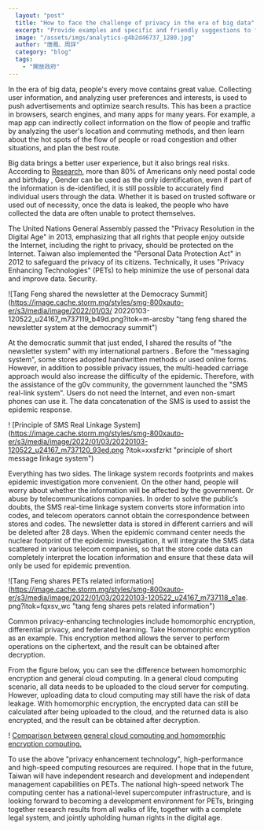 ```yaml
---
  layout: "post"
  title: "How to face the challenge of privacy in the era of big data"
  excerpt: "Provide examples and specific and friendly suggestions to further improve the experience of government websites."
  image: "/assets/imgs/analytics-g4b2d46737_1280.jpg"
  author: "唐鳳、周詳"
  category: "blog"
  tags: 
    - "開放政府"
---
```



In the era of big data, people's every move contains great value. Collecting user information, and analyzing user preferences and interests, is used to push advertisements and optimize search results. This has been a practice in browsers, search engines, and many apps for many years. For example, a map app can indirectly collect information on the flow of people and traffic by analyzing the user's location and commuting methods, and then learn about the hot spots of the flow of people or road congestion and other situations, and plan the best route. 

Big data brings a better user experience, but it also brings real risks. According to [Research](https://arstechnica.com/tech-policy/2009/09/your-secrets-live-online-in-databases-of-ruin/), more than 80% of Americans only need postal code and birthday , Gender can be used as the only identification, even if part of the information is de-identified, it is still possible to accurately find individual users through the data. Whether it is based on trusted software or used out of necessity, once the data is leaked, the people who have collected the data are often unable to protect themselves. 

The United Nations General Assembly passed the "Privacy Resolution in the Digital Age" in 2013, emphasizing that all rights that people enjoy outside the Internet, including the right to privacy, should be protected on the Internet. Taiwan also implemented the "Personal Data Protection Act" in 2012 to safeguard the privacy of its citizens. Technically, it uses "Privacy Enhancing Technologies" (PETs) to help minimize the use of personal data and improve data. Security. 

![Tang Feng shared the newsletter at the Democracy Summit](https://image.cache.storm.mg/styles/smg-800xauto-er/s3/media/image/2022/01/03/ 20220103-120522_u24167_m737119_b49d.png?itok=m-arcsby "tang feng shared the newsletter system at the democracy summit")

At the democratic summit that just ended, I shared the results of "the newsletter system" with my international partners . Before the "messaging system", some stores adopted handwritten methods or used online forms. However, in addition to possible privacy issues, the multi-headed carriage approach would also increase the difficulty of the epidemic. Therefore, with the assistance of the g0v community, the government launched the "SMS real-link system". Users do not need the Internet, and even non-smart phones can use it. The data concatenation of the SMS is used to assist the epidemic response. 

! [Principle of SMS Real Linkage System](https://image.cache.storm.mg/styles/smg-800xauto-er/s3/media/image/2022/01/03/20220103-120522_u24167_m737120_93ed.png ?itok=xxsfzrkt "principle of short message linkage system")

Everything has two sides. The linkage system records footprints and makes epidemic investigation more convenient. On the other hand, people will worry about whether the information will be affected by the government. Or abuse by telecommunications companies. In order to solve the public’s doubts, the SMS real-time linkage system converts store information into codes, and telecom operators cannot obtain the correspondence between stores and codes. The newsletter data is stored in different carriers and will be deleted after 28 days. When the epidemic command center needs the nuclear footprint of the epidemic investigation, it will integrate the SMS data scattered in various telecom companies, so that the store code data can completely interpret the location information and ensure that these data will only be used for epidemic prevention. 

![Tang Feng shares PETs related information](https://image.cache.storm.mg/styles/smg-800xauto-er/s3/media/image/2022/01/03/20220103-120522_u24167_m737118_e1ae. png?itok=fqxsv_wc "tang feng shares pets related information")

Common privacy-enhancing technologies include homomorphic encryption, differential privacy, and federated learning. Take Homomorphic encryption as an example. This encryption method allows the server to perform operations on the ciphertext, and the result can be obtained after decryption. 

From the figure below, you can see the difference between homomorphic encryption and general cloud computing. In a general cloud computing scenario, all data needs to be uploaded to the cloud server for computing. However, uploading data to cloud computing may still have the risk of data leakage. With homomorphic encryption, the encrypted data can still be calculated after being uploaded to the cloud, and the returned data is also encrypted, and the result can be obtained after decryption. 

! [Comparison between general cloud computing and homomorphic encryption computing. ](https://image.cache.storm.mg/styles/smg-800xauto-er/s3/media/image/2022/01/03/20220103-120522_u24167_m737117_3cfb.png?itok=ra903gxq "general cloud computing and homomorphism encrypted computing comparison.")

To use the above "privacy enhancement technology", high-performance and high-speed computing resources are required. I hope that in the future, Taiwan will have independent research and development and independent management capabilities on PETs. The national high-speed network The computing center has a national-level supercomputer infrastructure, and is looking forward to becoming a development environment for PETs, bringing together research results from all walks of life, together with a complete legal system, and jointly upholding human rights in the digital age. 

